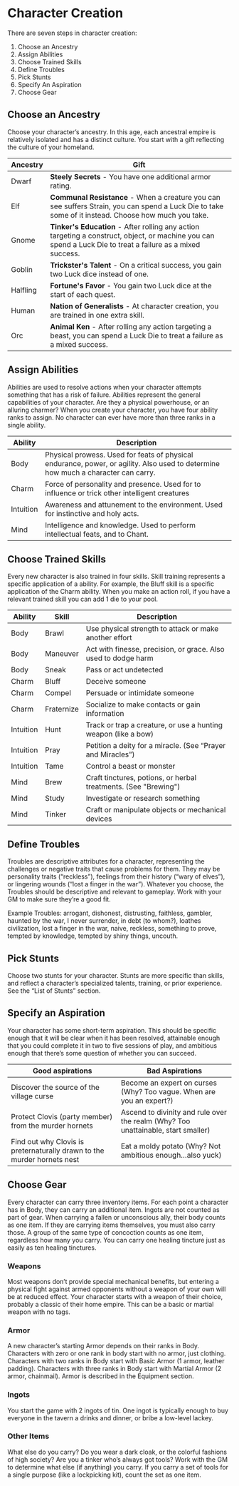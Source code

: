 # Character Creation
There are seven steps in character creation:

1) Choose an Ancestry
2) Assign Abilities
3) Choose Trained Skills
4) Define Troubles
5) Pick Stunts
6) Specify An Aspiration
7) Choose Gear


## Choose an Ancestry

Choose your character’s ancestry. In this age, each ancestral empire is relatively isolated and has a distinct culture. You start with a gift reflecting the culture of your homeland.

| Ancestry | Gift |
| ------- | -------|
| Dwarf | **Steely Secrets** - You have one additional armor rating. |
| Elf | **Communal Resistance** - When a creature you can see suffers Strain, you can spend a Luck Die to take some of it instead. Choose how much you take. |
| Gnome | **Tinker's Education** - After rolling any action targeting a construct, object, or machine you can spend a Luck Die to treat a failure as a mixed success.|
| Goblin | **Trickster's Talent** - On a critical success, you gain two Luck dice instead of one.|
| Halfling | **Fortune's Favor** - You gain two Luck dice at the start of each quest.|
| Human | **Nation of Generalists** - At character creation, you are trained in one extra skill. |
| Orc | **Animal Ken** - After rolling any action targeting a beast, you can spend a Luck Die to treat a failure as a mixed success. |

## Assign Abilities
Abilities are used to resolve actions when your character attempts something that has a risk of failure. Abilities represent the general capabilities of your character. Are they a physical powerhouse, or an alluring charmer? When you create your character, you have four ability ranks to assign. No character can ever have more than three ranks in a single ability. 

| Ability | Description |
| -- | -- |
| Body | Physical prowess. Used for feats of physical endurance, power, or agility. Also used to determine how much a character can carry.| 
| Charm | Force of personality and presence. Used for to influence or trick other intelligent creatures |
| Intuition | Awareness and attunement to the environment. Used for instinctive and holy acts. |
| Mind | Intelligence and knowledge. Used to perform intellectual feats, and to Chant. |

## Choose Trained Skills
Every new character is also trained in four skills. Skill training represents a specific application of a ability. For example, the Bluff skill is a specific application of the Charm ability. When you make an action roll, if you have a relevant trained skill you can add 1 die to your pool.

| Ability | Skill | Description |
| -- | -- | -- |
| Body | Brawl | Use physical strength to attack or make another effort | 
| Body | Maneuver | Act with finesse, precision, or grace. Also used to dodge harm | 
| Body | Sneak | Pass or act undetected | 
| Charm | Bluff | Deceive someone |
| Charm | Compel | Persuade or intimidate someone |
| Charm | Fraternize | Socialize to make contacts or gain information |
| Intuition | Hunt | Track or trap a creature, or use a hunting weapon (like a bow) |
| Intuition | Pray | Petition a deity for a miracle. (See “Prayer and Miracles”) |
| Intuition | Tame | Control a beast or monster |
| Mind | Brew | Craft tinctures, potions, or herbal treatments. (See "Brewing") |
| Mind | Study | Investigate or research something |
| Mind | Tinker | Craft or manipulate objects or mechanical devices |

## Define Troubles
Troubles are descriptive attributes for a character, representing the challenges or negative traits that cause problems for them. They may be personality traits (“reckless”), feelings from their history (“wary of elves”), or lingering wounds (“lost a finger in the war”). Whatever you choose, the Troubles should be descriptive and relevant to gameplay. Work with your GM to make sure they’re a good fit.

Example Troubles: arrogant, dishonest, distrusting, faithless, gambler, haunted by the war, I never surrender, in debt (to whom?), loathes civilization, lost a finger in the war, naive, reckless, something to prove, tempted by knowledge, tempted by shiny things, uncouth.

## Pick Stunts
Choose two stunts for your character. Stunts are more specific than skills, and reflect a character’s specialized talents, training, or prior experience. See the “List of Stunts” section.

## Specify an Aspiration
Your character has some short-term aspiration. This should be specific enough that it will be clear when it has been resolved, attainable enough that you could complete it in two to five sessions of play, and ambitious enough that there’s some question of whether you can succeed.

| Good aspirations | Bad Aspirations |
| -- | -- |
| Discover the source of the village curse | Become an expert on curses (Why? Too vague. When are you an expert?) |
| Protect Clovis (party member) from the murder hornets | Ascend to divinity and rule over the realm (Why? Too unattainable, start smaller) | 
| Find out why Clovis is preternaturally drawn to the murder hornets nest | Eat a moldy potato (Why? Not ambitious enough…also yuck) |

## Choose Gear
Every character can carry three inventory items. For each point a character has in Body, they can carry an additional item. Ingots are not counted as part of gear. When carrying a fallen or unconscious ally, their body counts as one item. If they are carrying items themselves, you must also carry those. A group of the same type of concoction counts as one item, regardless how many you carry. You can carry one healing tincture just as easily as ten healing tinctures.

### Weapons
Most weapons don’t provide special mechanical benefits, but entering a physical fight against armed opponents without a weapon of your own will be at reduced effect. Your character starts with a weapon of their choice, probably a classic of their home empire. This can be a basic or martial weapon with no tags.

### Armor
A new character’s starting Armor depends on their ranks in Body. Characters with zero or one rank in body start with no armor, just clothing. Characters with two ranks in Body start with Basic Armor (1 armor, leather padding). Characters with three ranks in Body start with Martial Armor (2 armor, chainmail). Armor is described in the Equipment section.

### Ingots
You start the game with 2 ingots of tin. One ingot is typically enough to buy everyone in the tavern a drinks and dinner, or bribe a low-level lackey.

### Other Items
What else do you carry? Do you wear a dark cloak, or the colorful fashions of high society? Are you a tinker who’s always got tools? Work with the GM to determine what else (if anything) you carry. If you carry a set of tools for a single purpose (like a lockpicking kit), count the set as one item.
